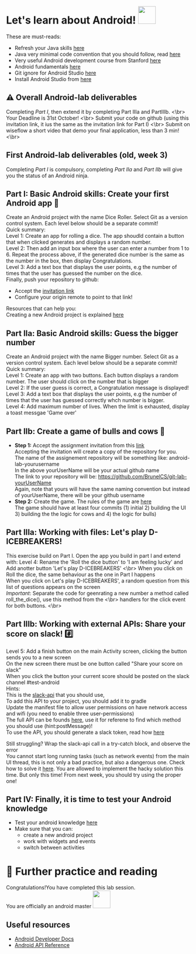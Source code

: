 
# Let's learn about Android!  <img src="https://cnet4.cbsistatic.com/img/QJcTT2ab-sYWwOGrxJc0MXSt3UI=/2011/10/27/a66dfbb7-fdc7-11e2-8c7c-d4ae52e62bcc/android-wallpaper5_2560x1600_1.jpg" width="48">
These are must-reads:
* Refresh your Java skills [here](https://www.cs.utexas.edu/users/witchel/371M/lectures/01-java-review.pdf)
* Java very minimal code convention that you should follow, read [here](https://web.stanford.edu/class/cs193a/styleguide.shtml)
* Very useful Android development course from Stanford [here](https://web.stanford.edu/class/cs193a/videos.shtml)
* Android fundamentals [here](https://developer.android.com/guide/components/fundamentals)
* Git ignore for Android Studio [here](https://gist.github.com/iainconnor/8605514)
* Install Android Studio from [here](https://developer.android.com/studio/install)

## :warning: Overall Android-lab deliverables 
Completing *Part I*, then extend it by completing Part IIIa and PartIIIb. <\br>
Your Deadline is 31st October! <\br>
Submit your code on github (using this invitation link, it ius the same as the invitation link for Part I) <\br>
Submit on wiseflow a short video that demo your final application, less than 3 min! <\br>

## First Android-lab deliverables (old, week 3)
Completing *Part I* is compulsory, completing  *Part IIa* and *Part IIb* will give you the status of an Android ninja. </br>

## Part I: Basic Android skills: Create your first Android app :game_die:
Create an Android project with the name Dice Roller. Select Git as a version control system. 
Each level below should be a separate commit! </br>
Quick summary:  </br>
Level 1: Create an app for rolling a dice. The app shoudld contain a button that when clicked generates and displays a random number. </br>
Level 2:  Then add an input box where the user can enter a number from 1 to 6. Repeat the process above, if the generated dice number is the same as the number in the box, then display Congratulations. </br>
Level 3: Add a text box that displays the user points, e.g the number of times that the user has guessed the number on the dice. </br>
Finally, push your repository to github:  </br>
* Accept the [invitation link](https://classroom.github.com/a/x3PNkMI1)
* Configure your origin remote to point to that link! </br>

Resources that can help you: </br>
Creating a new Android project is explained [here](https://developer.android.com/training/basics/firstapp/creating-project)

## Part IIa: Basic Android skills: Guess the bigger number

Create an Android project with the name Bigger number. Select Git as a version control system. 
Each level below should be a separate commit! </br>
Quick summary:  </br>
Level 1: Create an app with two buttons. Each button displays a random number. The user should click on the number that is bigger </br>
Level 2:  If the user guess is correct, a Congratulation message is displayed!</br>
Level 3: Add a text box that displays the user points, e.g the number of times that the user has guessed correctly whch number is bigger. </br>
Level 4: Add maximum number of lives. When the limit is exhausted, display a toast messgae 'Game over' </br>

## Part IIb: Create a game of bulls and cows :cow2: 
* __Step 1:__ Accept the assignment invitation from this [link](https://classroom.github.com/a/aHANZdgs) </br>
   Accepting the invitation will create a copy of the repository for you. </br>
   The name of the assignement repository will be something like: android-lab-yourusername  </br>
   In the above yourUserName will be your actual github name </br>
   The link to your repository will be: https://github.com/BrunelCS/git-lab-yourUserName </br>
   Again, note that yours will have the same naming convention but instead of yourUserName, there will be your github username </br>
* __Step 2:__ Create the game. The rules of the game are [here](https://en.wikipedia.org/wiki/Bulls_and_Cows) </br>
The game should have at least four commits (1) initial 2) building the UI 3) building the the logic for cows and 4) the logic for bulls)

## Part IIIa:  Working with files: Let's play D-ICEBREAKERS! 
This exercise build on Part I. Open the app you build in part I and extend with: 
Level 4: Rename the 'Roll the dice button' to 'I am feeling lucky' and Add anotter button 'Let's play D-ICEBREAKERS' <\br>
When you click on Roll the dice, the same behaviour as the one in Part I happens </br>
When you click on Let's play D-ICEBREAKERS', a random question from this list of questions appears on the screen </br>
*Important*: Separate the code for geenrating a new number a method called roll_the_dice(), use this method from the <\br>
handlers for the click event for both buttons. <\br>

## Part IIIb:  Working with external APIs: Share your score on slack! :hash:
Level 5: Add a finish button on the main Activity screen, clicking the button sends you to a new screen </br>
On the new screen there must be one button called "Share your score on slack" </br>
When you click the button your current score should be posted on the slack channel #test-android</br>
Hints: </br>
This is the [slack-api](https://github.com/pschroen/slack-api-android) that you should use, </br>
To add this API to your project, you should add it to gradle </br>
Update the manifest file to allow user permissions on have network access and wifi (you need to enable three user-permissions) 
</br>
The full API can be founds [here](https://github.com/allbegray/slack-api), use it for referene to find which method you should use (hint:postMessage)! </br>
To use the API, you should generate a slack token, read how [here](https://slack.com/intl/en-gb/help/articles/215770388-create-and-regenerate-api-tokens) </br>

Still struggling? Wrap the slack-api call in a try-catch block, and observe the error </br>
You cannot start long running tasks (such as network events) from the main UI thread, this is not only a bad practice, but also a dangerous one. 
Check how to solve it [here](http://simpledeveloper.com/network-on-main-thread-error-solution/). You are allowed to implement the hacky solution this time. But only this time! From next week, you should try using the proper one! </br>


## Part IV: Finally, it is time to test your Android knowledge
* Test your android knowledge [here](https://basicversity.com/study/android-programming)
* Make sure that you can: 
  * create a new android project
  * work with widgets and events 
  * switch between activities 

# :book: Further practice and reading
Congratulations!You have completed this lab session. </br>
You are officially an android master <img src="https://cnet4.cbsistatic.com/img/QJcTT2ab-sYWwOGrxJc0MXSt3UI=/2011/10/27/a66dfbb7-fdc7-11e2-8c7c-d4ae52e62bcc/android-wallpaper5_2560x1600_1.jpg" width="48"> </br>

## Useful resources
* [Android Developer Docs](https://developer.android.com/guide)
* [Android API Reference](https://developer.android.com/reference/packages.html)





